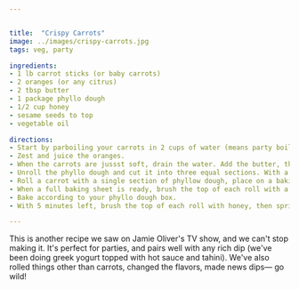 ```yaml
---


title:  "Crispy Carrots"
image: ../images/crispy-carrots.jpg
tags: veg, party

ingredients:
- 1 lb carrot sticks (or baby carrots)
- 2 oranges (or any citrus)
- 2 tbsp butter
- 1 package phyllo dough
- 1/2 cup honey
- sesame seeds to top
- vegetable oil

directions:
- Start by parboiling your carrots in 2 cups of water (means party boil).
- Zest and juice the oranges.
- When the carrots are jussst soft, drain the water. Add the butter, the zest, and the orange juice. Simmer until thick and declious. It's fine (and good) if the carrots are still a bit undercooked (we're going to bake them next).
- Unroll the phyllo dough and cut it into three equal sections. With a brush, oil the top of each sheet.
- Roll a carrot with a single section of phyllow dough, place on a baking sheet. Repeat and repeat and repeat.
- When a full baking sheet is ready, brush the top of each roll with a little oil. Don't worry about placing them too far about, they won't raise much (at all).
- Bake according to your phyllo dough box.
- With 5 minutes left, brush the top of each roll with honey, then sprinkle with sesame seeds.

---
```


This is another recipe we saw on Jamie Oliver's TV show, and we can't stop making it. It's perfect for parties, and pairs well with any rich dip (we've been doing greek yogurt topped with hot sauce and tahini). We've also rolled things other than carrots, changed the flavors, made news dips— go wild!